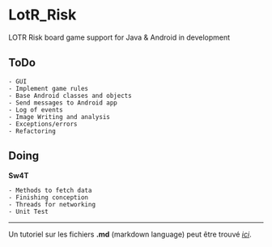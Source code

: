 LotR_Risk
=========

LOTR Risk board game support for Java &amp; Android in development

ToDo
----
    - GUI
    - Implement game rules
    - Base Android classes and objects
    - Send messages to Android app
    - Log of events
    - Image Writing and analysis
    - Exceptions/errors
    - Refactoring

Doing
-----
**Sw4T**

    - Methods to fetch data
    - Finishing conception
    - Threads for networking
    - Unit Test


* * *
Un tutoriel sur les fichiers **.md** (markdown language) peut être trouvé *_[ici](http://www.daringfireball.net/projects/markdown/basics)_*.

